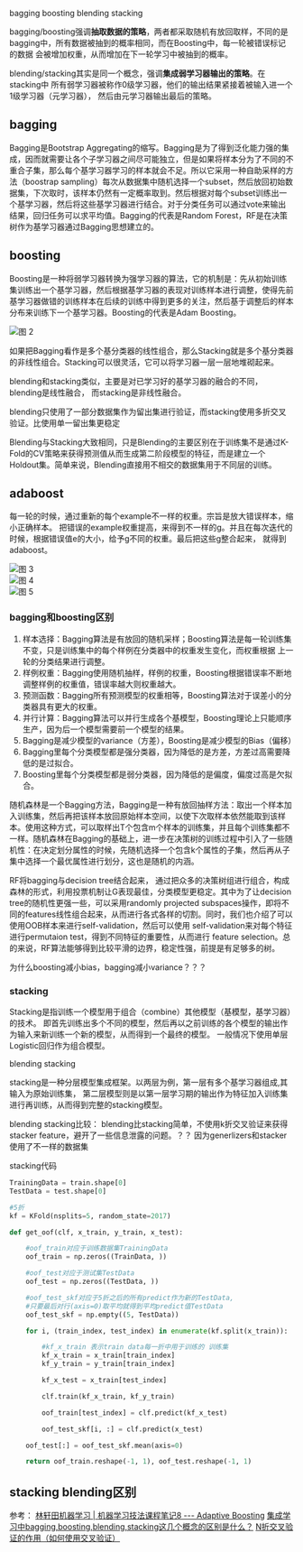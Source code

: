 bagging boosting 
blending stacking

bagging/boosting强调**抽取数据的策略**，两者都采取随机有放回取样，不同的是
bagging中，所有数据被抽到的概率相同，而在Boosting中，每一轮被错误标记的数据
会被增加权重，从而增加在下一轮学习中被抽到的概率。


blending/stacking其实是同一个概念，强调**集成弱学习器输出的策略**。在stacking中
所有弱学习器被称作0级学习器，他们的输出结果紧接着被输入进一个1级学习器（元学习器），
然后由元学习器输出最后的策略。

## bagging
Bagging是Bootstrap Aggregating的缩写。Bagging是为了得到泛化能力强的集成，因而就需要让各个子学习器之间尽可能独立，但是如果将样本分为了不同的不重合子集，那么每个基学习器学习的样本就会不足。所以它采用一种自助采样的方法（boostrap sampling）每次从数据集中随机选择一个subset，然后放回初始数据集，下次取时，该样本仍然有一定概率取到。然后根据对每个subset训练出一个基学习器，然后将这些基学习器进行结合。对于分类任务可以通过vote来输出结果，回归任务可以求平均值。Bagging的代表是Random Forest，RF是在决策树作为基学习器通过Bagging思想建立的。


## boosting
Boosting是一种将弱学习器转换为强学习器的算法，它的机制是：先从初始训练集训练出一个基学习器，然后根据基学习器的表现对训练样本进行调整，使得先前基学习器做错的训练样本在后续的训练中得到更多的关注，然后基于调整后的样本分布来训练下一个基学习器。Boosting的代表是Adam Boosting。

![图 2](images/fc0125944c310e38d5c958570b0b690076f43d19cbc990d4a0457e32e4c2469d.png)  

如果把Bagging看作是多个基分类器的线性组合，那么Stacking就是多个基分类器的非线性组合。Stacking可以很灵活，它可以将学习器一层一层地堆砌起来。


blending和stacking类似，主要是对已学习好的基学习器的融合的不同，blending是线性融合，
而stacking是非线性融合。

blending只使用了一部分数据集作为留出集进行验证，而stacking使用多折交叉验证。比使用单一留出集更稳定

Blending与Stacking大致相同，只是Blending的主要区别在于训练集不是通过K-Fold的CV策略来获得预测值从而生成第二阶段模型的特征，而是建立一个Holdout集。简单来说，Blending直接用不相交的数据集用于不同层的训练。

## adaboost

每一轮的时候，通过重新的每个example不一样的权重。宗旨是放大错误样本，缩小正确样本。
把错误的example权重提高，来得到不一样的g。并且在每次迭代的时候，根据错误值e的大小，给予g不同的权重。最后把这些g整合起来，
就得到adaboost。

![图 3](images/afdcc0b9a8628135c90e9fc7377ae1ce4037ea09928a0f5634b4f10a2e852a59.png)  
![图 4](images/4bbf209dfb57d3c5ffa02368792a7b58bed8c57794b4c1e58ad33acff7e2b692.png)  
![图 5](images/e699fa9a69e05929b11a7c0d84431922d4882d0b04d4d5489120eb2f4201ef57.png)  



### bagging和boosting区别
1. 样本选择：Bagging算法是有放回的随机采样；Boosting算法是每一轮训练集不变，只是训练集中的每个样例在分类器中的权重发生变化，而权重根据
上一轮的分类结果进行调整。
2. 样例权重：Bagging使用随机抽样，样例的权重，Boosting根据错误率不断地调整样例的权重值，错误率越大则权重越大。
3. 预测函数：Bagging所有预测模型的权重相等，Boosting算法对于误差小的分类器具有更大的权重。
4. 并行计算：Bagging算法可以并行生成各个基模型，Boosting理论上只能顺序生产，因为后一个模型需要前一个模型的结果。
5. Bagging是减少模型的variance（方差），Boosting是减少模型的Bias（偏移）
6. Bagging里每个分类模型都是强分类器，因为降低的是方差，方差过高需要降低的是过拟合。
7. Boosting里每个分类模型都是弱分类器，因为降低的是偏度，偏度过高是欠拟合。

随机森林是一个Bagging方法，Bagging是一种有放回抽样方法：取出一个样本加入训练集，然后再把该样本放回原始样本空间，以使下次取样本依然能取到该样本。使用这种方式，可以取样出T个包含m个样本的训练集，并且每个训练集都不一样。随机森林在Bagging的基础上，进一步在决策树的训练过程中引入了一些随机性：在决定划分属性的时候，先随机选择一个包含k个属性的子集，然后再从子集中选择一个最优属性进行划分，这也是随机的内涵。

RF将bagging与decision tree结合起来， 通过把众多的决策树组进行组合，构成森林的形式，利用投票机制让G表现最佳，分类模型更稳定。其中为了让decision tree的随机性更强一些，可以采用randomly projected subspaces操作，即将不同的features线性组合起来，从而进行各式各样的切割。同时，我们也介绍了可以使用OOB样本来进行self­-validation，然后可以使用 self­-validation来对每个特征进行permutaion test，得到不同特征的重要性，从而进行 feature selection。总的来说，RF算法能够得到比较平滑的边界，稳定性强，前提是有足够多的树。

为什么boosting减小bias，bagging减小variance？？？



### stacking
Stacking是指训练一个模型用于组合（combine）其他模型（基模型，基学习器）的技术。
即首先训练出多个不同的模型，然后再以之前训练的各个模型的输出作为输入来新训练一个新的模型，从而得到一个最终的模型。
一般情况下使用单层Logistic回归作为组合模型。

blending stacking

stacking是一种分层模型集成框架。以两层为例，第一层有多个基学习器组成,其输入为原始训练集，
第二层模型则是以第一层学习期的输出作为特征加入训练集进行再训练，从而得到完整的stacking模型。




blending stacking比较：
blending比stacking简单，不使用k折交叉验证来获得stacker feature，避开了一些信息泄露的问题。？？
因为generlizers和stacker使用了不一样的数据集

stacking代码
```python
TrainingData = train.shape[0]
TestData = test.shape[0]

#5折
kf = KFold(nsplits=5, random_state=2017)

def get_oof(clf, x_train, y_train, x_test):

    #oof_train对应于训练数据集TrainingData
    oof_train = np.zeros((TrainData, ))

    #oof_test对应于测试集TestData
    oof_test = np.zeros((TestData, ))

    #oof_test_skf对应于5折之后的所有predict作为新的TestData,
    #只要最后对行(axis=0)取平均就得到平均predict值TestData
    oof_test_skf = np.empty((5, TestData))

    for i, (train_index, test_index) in enumerate(kf.split(x_train)):

        #kf_x_train 表示train data每一折中用于训练的 训练集
        kf_x_train = x_train[train_index]
        kf_y_train = y_train[train_index]

        kf_x_test = x_train[test_index]

        clf.train(kf_x_train, kf_y_train)

        oof_train[test_index] = clf.predict(kf_x_test)

        oof_test_skf[i, :] = clf.predict(x_test)

    oof_test[:] = oof_test_skf.mean(axis=0)

    return oof_train.reshape(-1, 1), oof_test.reshape(-1, 1)

```



## stacking blending区别


参考：
[林轩田机器学习 | 机器学习技法课程笔记8 --- Adaptive Boosting](https://blog.csdn.net/sdu_hao/article/details/103764654)
[集成学习中bagging,boosting,blending,stacking这几个概念的区别是什么？](https://www.zhihu.com/question/63836832)
[N折交叉验证的作用（如何使用交叉验证）](https://zhuanlan.zhihu.com/p/113623623)